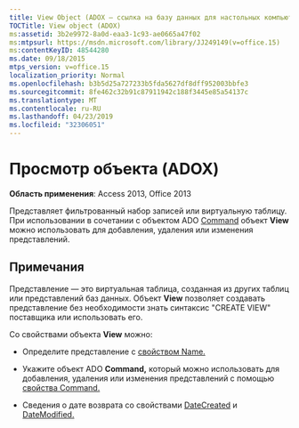 ```yaml
---
title: View Object (ADOX — ссылка на базу данных для настольных компьютеров)
TOCTitle: View object (ADOX)
ms:assetid: 3b2e9972-8a0d-eaa3-1c93-ae0665a47f02
ms:mtpsurl: https://msdn.microsoft.com/library/JJ249149(v=office.15)
ms:contentKeyID: 48544280
ms.date: 09/18/2015
mtps_version: v=office.15
localization_priority: Normal
ms.openlocfilehash: b3b5d25a727233b5fda5627df8dff952003bbfe3
ms.sourcegitcommit: 8fe462c32b91c87911942c188f3445e85a54137c
ms.translationtype: MT
ms.contentlocale: ru-RU
ms.lasthandoff: 04/23/2019
ms.locfileid: "32306051"
---
```

# <a name="view-object-adox"></a>Просмотр объекта (ADOX)


**Область применения**: Access 2013, Office 2013

Представляет фильтрованный набор записей или виртуальную таблицу. При использовании в сочетании с объектом ADO [Command](command-object-ado.md) объект **View** можно использовать для добавления, удаления или изменения представлений.

## <a name="remarks"></a>Примечания

Представление — это виртуальная таблица, созданная из других таблиц или представлений баз данных. Объект **View** позволяет создавать представление без необходимости знать синтаксис "CREATE VIEW" поставщика или использовать его.

Со свойствами объекта **View** можно:

  - Определите представление с [свойством Name.](name-property-adox.md)

  - Укажите объект ADO **Command,** который можно использовать для добавления, удаления или изменения представлений с помощью [свойства Command.](command-property-adox.md)

  - Сведения о дате возврата со свойствами [DateCreated](datecreated-property-adox.md) и [DateModified.](datemodified-property-adox.md)

